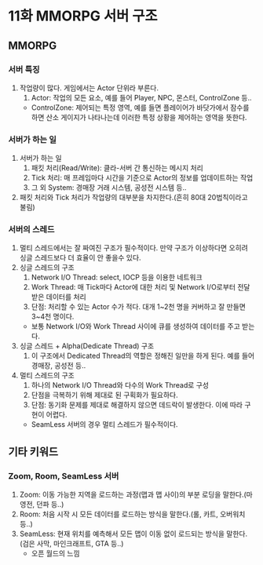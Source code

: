 # 11화 MMORPG 서버 구조
## MMORPG
### 서버 특징
1. 작업량이 많다. 게임에서는 Actor 단위라 부른다.
    1) Actor: 작업의 모든 요소, 예를 들어 Player, NPC, 몬스터, ControlZone 등..
    * ControlZone: 제어되는 특정 영역, 예를 들면 플레이어가 바닷가에서 잠수를 하면 산소 게이지가 나타나는데 이러한 특정 상황을 제어하는 영역을 뜻한다.

### 서버가 하는 일
1. 서버가 하는 일
    1) 패킷 처리(Read/Write): 클라-서버 간 통신하는 메시지 처리
    2) Tick 처리: 매 프레임마다 시간을 기준으로 Actor의 정보를 업데이트하는 작업
    3) 그 외 System: 경매장 거래 시스템, 공성전 시스템 등..
2. 패킷 처리와 Tick 처리가 작업량의 대부분을 차지한다.(흔히 80대 20법칙이라고 불림)

### 서버의 스레드
1. 멀티 스레드에서는 잘 짜여진 구조가 필수적이다. 만약 구조가 이상하다면 오히려 싱글 스레드보다 더 효율이 안 좋을수 있다.
2. 싱글 스레드의 구조
    1) Network I/O Thread: select, IOCP 등을 이용한 네트워크
    2) Work Thread: 매 Tick마다 Actor에 대한 처리 및 Network I/O로부터 전달받은 데이터를 처리
    3) 단점: 처리할 수 있는 Actor 수가 적다. 대개 1~2천 명을 커버하고 잘 만들면 3~4천 명이다.
    * 보통 Network I/O와 Work Thread 사이에 큐를 생성하여 데이터를 주고 받는다.
3. 싱글 스레드 + Alpha(Dedicate Thread) 구조
    1) 이 구조에서 Dedicated Thread의 역할은 정해진 일만을 하게 된다. 예를 들어 경매장, 공성전 등..
4. 멀티 스레드의 구조
    1) 하나의 Network I/O Thread와 다수의 Work Thread로 구성
    2) 단점을 극복하기 위해 제대로 된 구획화가 필요하다.
    3) 단점: 동기화 문제를 제대로 해결하지 않으면 데드락이 발생한다. 이에 따라 구현이 어렵다.
    * SeamLess 서버의 경우 멀티 스레드가 필수적이다.

## 기타 키워드
### Zoom, Room, SeamLess 서버
1. Zoom: 이동 가능한 지역을 로드하는 과정(맵과 맵 사이)의 부분 로딩을 말한다.(마영전, 던파 등..)
2. Room: 처음 시작 시 모든 데이터를 로드하는 방식을 말한다.(롤, 카트, 오버워치 등..)
3. SeamLess: 현재 위치를 예측해서 모든 맵이 이동 없이 로드되는 방식을 말한다. (검은 사막, 마인크래프트, GTA 등..)
    * 오픈 월드의 느낌
